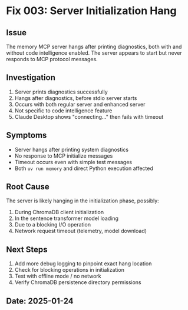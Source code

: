 # Fix 003: Server Initialization Hang

## Issue
The memory MCP server hangs after printing diagnostics, both with and without code intelligence enabled. The server appears to start but never responds to MCP protocol messages.

## Investigation
1. Server prints diagnostics successfully
2. Hangs after diagnostics, before stdio server starts
3. Occurs with both regular server and enhanced server
4. Not specific to code intelligence feature
5. Claude Desktop shows "connecting..." then fails with timeout

## Symptoms
- Server hangs after printing system diagnostics
- No response to MCP initialize messages
- Timeout occurs even with simple test messages
- Both `uv run memory` and direct Python execution affected

## Root Cause
The server is likely hanging in the initialization phase, possibly:
1. During ChromaDB client initialization
2. In the sentence transformer model loading
3. Due to a blocking I/O operation
4. Network request timeout (telemetry, model download)

## Next Steps
1. Add more debug logging to pinpoint exact hang location
2. Check for blocking operations in initialization
3. Test with offline mode / no network
4. Verify ChromaDB persistence directory permissions

## Date: 2025-01-24
